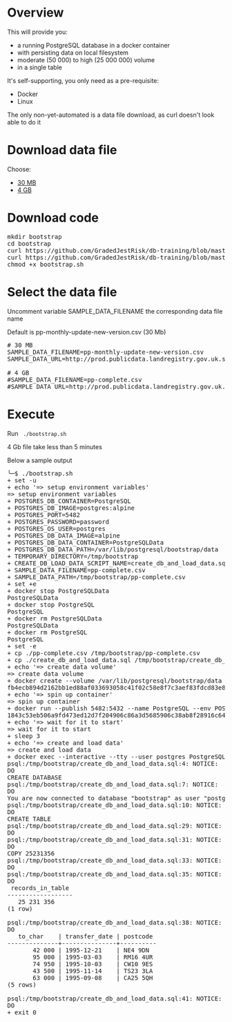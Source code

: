Overview
=================
This will provide you:
* a running PostgreSQL database in a docker container
* with persisting data on local filesystem
* moderate (50 000) to high (25 000 000) volume
* in a single table 
 
It's self-supporting, you only need as a pre-requisite:
* Docker
* Linux 

The only non-yet-automated is a data file download, as curl doesn't look able to do it

Download data file
================= 
Choose:
* [30 MB](http://prod.publicdata.landregistry.gov.uk.s3-website-eu-west-1.amazonaws.com/pp-monthly-update-new-version.csv)
* [4 GB](http://prod.publicdata.landregistry.gov.uk.s3-website-eu-west-1.amazonaws.com/pp-complete.csv)


Download code
================= 

<pre>
mkdir bootstrap
cd bootstrap
curl https://github.com/GradedJestRisk/db-training/blob/master/RDBMS/PostgreSQL/bootstrap/bootstrap.sh --output bootstrap.sh 
curl https://github.com/GradedJestRisk/db-training/blob/master/RDBMS/PostgreSQL/bootstrap/create_db_and_load_data.sql --output create_db_and_load_data.sql
chmod +x bootstrap.sh
</pre>

Select the data file 
================= 
Uncomment variable SAMPLE_DATA_FILENAME the corresponding data file name

Default is pp-monthly-update-new-version.csv (30 Mb)

<pre>
# 30 MB
SAMPLE_DATA_FILENAME=pp-monthly-update-new-version.csv
SAMPLE_DATA_URL=http://prod.publicdata.landregistry.gov.uk.s3-website-eu-west-1.amazonaws.com/pp-monthly-update-new-version.csv

# 4 GB
#SAMPLE_DATA_FILENAME=pp-complete.csv
#SAMPLE_DATA_URL=http://prod.publicdata.landregistry.gov.uk.s3-website-eu-west-1.amazonaws.com/pp-complete.csv
</pre>

Execute 
================= 
Run <code> ./bootstrap.sh</code>

4 Gb file take less than 5 minutes

Below a sample output
<pre>
╰─$ ./bootstrap.sh                           
+ set -u
+ echo '=> setup environment variables'
=> setup environment variables
+ POSTGRES_DB_CONTAINER=PostgreSQL
+ POSTGRES_DB_IMAGE=postgres:alpine
+ POSTGRES_PORT=5482
+ POSTGRES_PASSWORD=password
+ POSTGRES_OS_USER=postgres
+ POSTGRES_DB_DATA_IMAGE=alpine
+ POSTGRES_DB_DATA_CONTAINER=PostgreSQLData
+ POSTGRES_DB_DATA_PATH=/var/lib/postgresql/bootstrap/data
+ TEMPORARY_DIRECTORY=/tmp/bootstrap
+ CREATE_DB_LOAD_DATA_SCRIPT_NAME=create_db_and_load_data.sql
+ SAMPLE_DATA_FILENAME=pp-complete.csv
+ SAMPLE_DATA_PATH=/tmp/bootstrap/pp-complete.csv
+ set +e
+ docker stop PostgreSQLData
PostgreSQLData
+ docker stop PostgreSQL
PostgreSQL
+ docker rm PostgreSQLData
PostgreSQLData
+ docker rm PostgreSQL
PostgreSQL
+ set -e
+ cp ./pp-complete.csv /tmp/bootstrap/pp-complete.csv
+ cp ./create_db_and_load_data.sql /tmp/bootstrap/create_db_and_load_data.sql
+ echo '=> create data volume'
=> create data volume
+ docker create --volume /var/lib/postgresql/bootstrap/data --name PostgreSQLData alpine
fb4ecb894d2162bb1ed88af033693058c41f02c58e8f7c3aef83fdcd83e8576b
+ echo '=> spin up container'
=> spin up container
+ docker run --publish 5482:5432 --name PostgreSQL --env POSTGRES_PASSWORD=password --env SAMPLE_DATA_PATH=/tmp/bootstrap/pp-complete.csv --detach --volumes-from PostgreSQLData --volume /tmp/bootstrap:/tmp/bootstrap postgres:alpine
1843c53eb506a9fd473ed12d7f204906c86a3d5685906c38ab8f28916c64d793
+ echo '=> wait for it to start'
=> wait for it to start
+ sleep 3
+ echo '=> create and load data'
=> create and load data
+ docker exec --interactive --tty --user postgres PostgreSQL psql -f /tmp/bootstrap/create_db_and_load_data.sql
psql:/tmp/bootstrap/create_db_and_load_data.sql:4: NOTICE:  => Create database
DO
CREATE DATABASE
psql:/tmp/bootstrap/create_db_and_load_data.sql:7: NOTICE:  => Connect to database
DO
You are now connected to database "bootstrap" as user "postgres".
psql:/tmp/bootstrap/create_db_and_load_data.sql:10: NOTICE:  => Create table land_registry_price_paid_uk
DO
CREATE TABLE
psql:/tmp/bootstrap/create_db_and_load_data.sql:29: NOTICE:  Loading data into land_registry_price_paid_uk
DO
psql:/tmp/bootstrap/create_db_and_load_data.sql:31: NOTICE:  Starting at 2020-05-03 16:54:17.382474+00
DO
COPY 25231356
psql:/tmp/bootstrap/create_db_and_load_data.sql:33: NOTICE:  Finished at 2020-05-03 16:56:46.251857+00
DO
psql:/tmp/bootstrap/create_db_and_load_data.sql:35: NOTICE:  Table record count is:
DO
 records_in_table 
------------------
   25 231 356
(1 row)

psql:/tmp/bootstrap/create_db_and_load_data.sql:38: NOTICE:  First 5 record are:
DO
   to_char    | transfer_date | postcode 
--------------+---------------+----------
       42 000 | 1995-12-21    | NE4 9DN
       95 000 | 1995-03-03    | RM16 4UR
       74 950 | 1995-10-03    | CW10 9ES
       43 500 | 1995-11-14    | TS23 3LA
       63 000 | 1995-09-08    | CA25 5QH
(5 rows)

psql:/tmp/bootstrap/create_db_and_load_data.sql:41: NOTICE:  Disconnecting..
DO
+ exit 0

</pre>
